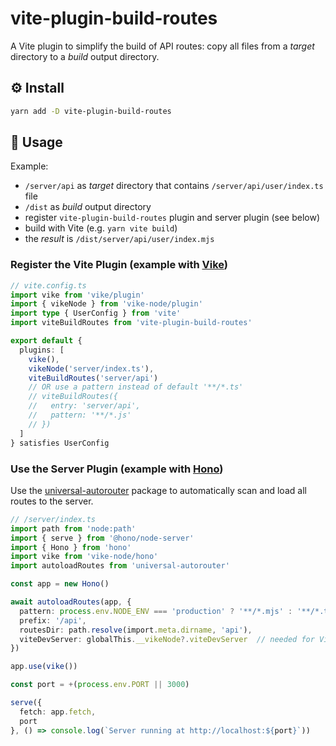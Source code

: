 # vite-plugin-build-routes

A Vite plugin to simplify the build of API routes: copy all files from a _target_ directory to a _build_ output directory.

## ⚙️ Install
```sh
yarn add -D vite-plugin-build-routes
```

## 📖 Usage

Example:
- `/server/api` as _target_ directory that contains `/server/api/user/index.ts` file
- `/dist` as _build_ output directory
- register `vite-plugin-build-routes` plugin and server plugin (see below)
- build with Vite (e.g. `yarn vite build`)
- the _result_ is `/dist/server/api/user/index.mjs`

### Register the Vite Plugin (example with [Vike](https://vike.dev))
```ts
// vite.config.ts
import vike from 'vike/plugin'
import { vikeNode } from 'vike-node/plugin'
import type { UserConfig } from 'vite'
import viteBuildRoutes from 'vite-plugin-build-routes'

export default {
  plugins: [
    vike(),
    vikeNode('server/index.ts'),
    viteBuildRoutes('server/api')
    // OR use a pattern instead of default '**/*.ts'
    // viteBuildRoutes({
    //   entry: 'server/api',
    //   pattern: '**/*.js'
    // })
  ]
} satisfies UserConfig
```

### Use the Server Plugin (example with [Hono](https://hono.dev))

Use the [universal-autorouter](https://github.com/node-ecosystem/universal-autorouter) package to automatically scan and load all routes to the server.

```ts
// /server/index.ts
import path from 'node:path'
import { serve } from '@hono/node-server'
import { Hono } from 'hono'
import vike from 'vike-node/hono'
import autoloadRoutes from 'universal-autorouter'

const app = new Hono()

await autoloadRoutes(app, {
  pattern: process.env.NODE_ENV === 'production' ? '**/*.mjs' : '**/*.ts',
  prefix: '/api',
  routesDir: path.resolve(import.meta.dirname, 'api'),
  viteDevServer: globalThis.__vikeNode?.viteDevServer  // needed for Vite's HMR
})

app.use(vike())

const port = +(process.env.PORT || 3000)

serve({
  fetch: app.fetch,
  port
}, () => console.log(`Server running at http://localhost:${port}`))
```
